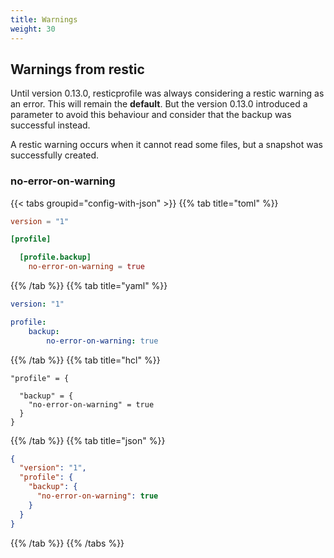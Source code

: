```yaml
---
title: Warnings
weight: 30
---
```


## Warnings from restic

Until version 0.13.0, resticprofile was always considering a restic warning as an error. This will remain the **default**.
But the version 0.13.0 introduced a parameter to avoid this behaviour and consider that the backup was successful instead.

A restic warning occurs when it cannot read some files, but a snapshot was successfully created.

### no-error-on-warning

{{< tabs groupid="config-with-json" >}}
{{% tab title="toml" %}}

```toml
version = "1"

[profile]

  [profile.backup]
    no-error-on-warning = true

```

{{% /tab %}}
{{% tab title="yaml" %}}


```yaml
version: "1"

profile:
    backup:
        no-error-on-warning: true
```

{{% /tab %}}
{{% tab title="hcl" %}}

```hcl
"profile" = {

  "backup" = {
    "no-error-on-warning" = true
  }
}
```

{{% /tab %}}
{{% tab title="json" %}}

```json
{
  "version": "1",
  "profile": {
    "backup": {
      "no-error-on-warning": true
    }
  }
}
```

{{% /tab %}}
{{% /tabs %}}
